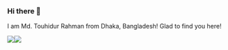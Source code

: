 ### Hi there 👋
I am Md. Touhidur Rahman from Dhaka, Bangladesh! Glad to find you here!

![](https://komarev.com/ghpvc/?username=touhidurrr)![](https://hit.yhype.me/github/profile?user_id=46617994)
<!--
**touhidurrr/touhidurrr** is a ✨ _special_ ✨ repository because its `README.md` (this file) appears on your GitHub profile.

Here are some ideas to get you started:

- 🔭 I’m currently working on ...
- 🌱 I’m currently learning ...
- 👯 I’m looking to collaborate on ...
- 🤔 I’m looking for help with ...
- 💬 Ask me about ...
- 📫 How to reach me: ...
- 😄 Pronouns: ...
- ⚡ Fun fact: ...
-->
